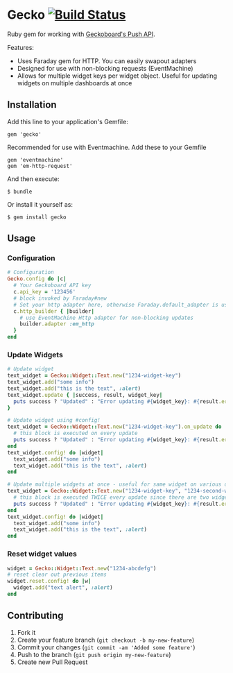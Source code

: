 # Gecko [![Build Status](https://secure.travis-ci.org/awilliams/Gecko.png?branch=master)](https://travis-ci.org/awilliams/Gecko)

Ruby gem for working with [Geckoboard's Push API](http://docs.geckoboard.com/custom-widgets/). 

Features:
* Uses Faraday gem for HTTP. You can easily swapout adapters
* Designed for use with non-blocking requests (EventMachine)
* Allows for multiple widget keys per widget object. Useful for updating widgets on multiple dashboards at once

## Installation

Add this line to your application's Gemfile:

    gem 'gecko'

Recommended for use with Eventmachine. Add these to your Gemfile

    gem 'eventmachine'
    gem 'em-http-request'

And then execute:

    $ bundle

Or install it yourself as:

    $ gem install gecko

## Usage
### Configuration
```ruby
# Configuration
Gecko.config do |c|
  # Your Geckoboard API key
  c.api_key = '123456'
  # block invoked by Faraday#new
  # Set your http adapter here, otherwise Faraday.default_adapter is used
  c.http_builder { |builder|
    # use EventMachine Http adapter for non-blocking updates
    builder.adapter :em_http
  }
end
```

### Update Widgets
```ruby
# Update widget
text_widget = Gecko::Widget::Text.new("1234-widget-key")
text_widget.add("some info")
text_widget.add("this is the text", :alert)
text_widget.update { |success, result, widget_key|
  puts success ? "Updated" : "Error updating #{widget_key}: #{result.error}"
}

# Update widget using #config!
text_widget = Gecko::Widget::Text.new("1234-widget-key").on_update do |success, result, widget_key|
  # this block is executed on every update
  puts success ? "Updated" : "Error updating #{widget_key}: #{result.error}"
end
text_widget.config! do |widget|
  text_widget.add("some info")
  text_widget.add("this is the text", :alert)
end

# Update multiple widgets at once - useful for same widget on various dashboards
text_widget = Gecko::Widget::Text.new("1234-widget-key", "1234-second-widget-key").on_update do |success, result, widget_key|
  # this block is executed TWICE every update since there are two widgets being updated
  puts success ? "Updated" : "Error updating #{widget_key}: #{result.error}"
end
text_widget.config! do |widget|
  text_widget.add("some info")
  text_widget.add("this is the text", :alert)
end
```

### Reset widget values
```ruby
widget = Gecko::Widget::Text.new("1234-abcdefg")
# reset clear out previous items
widget.reset.config! do |w|
  widget.add("text alert", :alert)
end
```

## Contributing

1. Fork it
2. Create your feature branch (`git checkout -b my-new-feature`)
3. Commit your changes (`git commit -am 'Added some feature'`)
4. Push to the branch (`git push origin my-new-feature`)
5. Create new Pull Request

